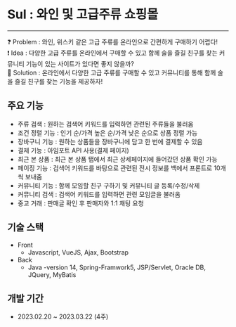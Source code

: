 # Sul : 와인 및 고급주류 쇼핑몰
<hr>
❓ Problem : 와인, 위스키 같은 고급 주류를 온라인으로 간편하게 구매하기 어렵다!<br>
❗️ Idea : 다양한 고급 주류를 온라인에서 구매할 수 있고 함께 술을 즐길 친구를 찾는 커뮤니티 기능이 있는 사이트가 있다면 좋지 않을까?<br>
💯 Solution : 온라인에서 다양한 고급 주류를 구매할 수 있고 커뮤니티를 통해 함께 술을 즐길 친구를 찾는 기능을 제공하자!

## 주요 기능
- 주류 검색 : 원하는 검색어 키워드를 입력하면 관련된 주류들을 불러옴
- 조건 정렬 기능 : 인기 순/가격 높은 순/가격 낮은 순으로 상품 정렬 가능
- 장바구니 기능 : 원하는 상품들을 장바구니에 담고 한 번에 결제할 수 있음
- 결제 기능 : 아임포트 API 사용(결제 페이지)
- 최근 본 상품 : 최근 본 상품 탭에서 최근 상세페이지에 들어갔던 상품 확인 가능
- 페이징 기능 : 검색어 키워드를 바탕으로 관련된 전시 정보를 백에서 프론트로 10개씩 보내줌
- 커뮤니티 기능 : 함께 모임할 친구 구하기 및 커뮤니티 글 등록/수정/삭제
- 커뮤니티 검색 : 검색어 키워드를 입력하면 관련 모임글을 불러옴
- 중고 거래 : 판매글 확인 후 판매자와 1:1 채팅 요청 

## 기술 스택
- Front
  - Javascript, VueJS, Ajax, Bootstrap<br>
- Back
  - Java -version 14, Spring-Framwork5, JSP/Servlet, Oracle DB, JQuery, MyBatis

## 개발 기간
- 2023.02.20 ~ 2023.03.22 (4주)
